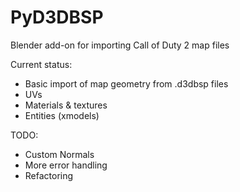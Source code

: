 # PyD3DBSP
Blender add-on for importing Call of Duty 2 map files

Current status:
  - Basic import of map geometry from .d3dbsp files
  - UVs
  - Materials & textures
  - Entities (xmodels)
  
TODO:
  - Custom Normals
  - More error handling
  - Refactoring

